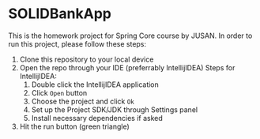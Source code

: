 # SOLIDBankApp
This is the homework project for Spring Core course by JUSAN. In order to run this project, please follow these steps:
1. Clone this repository to your local device
2. Open the repo through your IDE (preferrably IntellijIDEA)
    Steps for IntellijIDEA:
    1. Double click the IntellijIDEA application
    2. Click `Open` button
    3. Choose the project and click `Ok`
    4. Set up the Project SDK/JDK through Settings panel
    5. Install necessary dependencies if asked
3. Hit the run button (green triangle)
